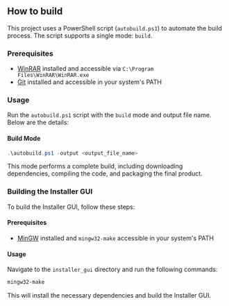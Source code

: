 ## How to build

This project uses a PowerShell script (`autobuild.ps1`) to automate the build process. The script supports a single mode: `build`.

### Prerequisites

- [WinRAR](https://www.win-rar.com/download.html) installed and accessible via `C:\Program Files\WinRAR\WinRAR.exe`
- [Git](https://git-scm.com/downloads) installed and accessible in your system's PATH

### Usage

Run the `autobuild.ps1` script with the `build` mode and output file name. Below are the details:

#### Build Mode

```powershell
.\autobuild.ps1 -output <output_file_name>
```

This mode performs a complete build, including downloading dependencies, compiling the code, and packaging the final product.

### Building the Installer GUI

To build the Installer GUI, follow these steps:

#### Prerequisites

- [MinGW](http://www.mingw.org/) installed and `mingw32-make` accessible in your system's PATH

#### Usage

Navigate to the `installer_gui` directory and run the following commands:

```powershell
mingw32-make
```

This will install the necessary dependencies and build the Installer GUI.